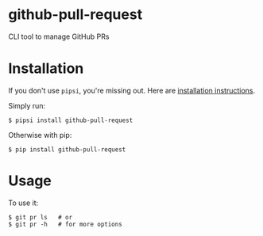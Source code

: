 # github-pull-request

CLI tool to manage GitHub PRs


# Installation

If you don't use `pipsi`, you're missing out.
Here are [installation instructions](https://github.com/mitsuhiko/pipsi#readme).

Simply run:

    $ pipsi install github-pull-request

Otherwise with pip:

    $ pip install github-pull-request

# Usage

To use it:

    $ git pr ls   # or 
    $ git pr -h   # for more options

